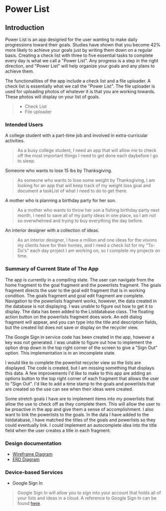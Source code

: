 # Power List

## Introduction

Power List is an app designed for the user wanting to make daily progressions toward their goals. 
Studies have shown that you become 42% more likely to 
achieve your goals just by writing them down on a regular basis. Creating a check list 
with three to five essential tasks to complete every day is what we call a "Power List". Any progress is
 a step in the right direction, and "Power List" will help organize your goals and any plans to achieve them.

The functionalities of the app include a check list and a file uploader. 
A check list is essentially what we call the "Power List". The file uploader is used for uploading 
photos of whatever it is that you are working towards. These photos will display on your list of goals.

>* Check List
>* File uploader

### Intended Users

A college student with a part-time job and involved in extra-curricular activities.
   > As a busy college student, I need an app that will allow me to check off the most important things I need
to get done each daybefore I go to sleep.

Someone who wants to lose 15 lbs by Thanksgiving.
   > As someone who wants to lose some weight by Thanksgiving, I am looking for an app that will 
keep track of my weight loss goal and document a taskList of what I need to do to get there.

A mother who is planning a birthday party for her son.
   > As a mother who wants to throw her son a fishing birthday party next month, 
I need to save all of my party ideas in one place, so I am not so overwhelmed and trying to buy everything the day before.

An interior designer with a collection of ideas.
   > As an interior designer, I have a million and one ideas for the visions my clients have
for their homes, and I need a check list for my "To-Do's" each day 
project I am working on, so I complete my projects on time.

### Summary of Current State of The App

The app is currently in a compiling state. The user can navigate from the home fragment to the goal fragment
and the powerlists fragment. The goals fragment directs the user to the goal edit fragment that is in working 
condition. The goals fragment and goal edit fragment are complete. Navigation to the powerlists fragment works,
however, the data created in the database is not displaying. I was unable to figure out how to get it to
display. The data has been added to the Listdatabase class. The floating action button on the powerlists fragment
does work. An edit dialog fragment will appear, and you can type into the title and description fields, but
the created list does not save or display on the recycler view.

The Google Sign in service code has been created in the app, however a key was not generated. I was unable to 
figure out how to implement the option drop down in the top right corner of the screen to give a "Sign Out" option. 
This implementation is in an imcomplete state.

I would like to complete the powerlist recycler view so the lists are displayed. The code is created, but I am 
missing something that displays this data. 
A few improvements I'd like to make to this app are adding an options button to the top right corner 
of each fragment that allows the user to "Sign Out". I'd like to add a time stamp to the goals and powerlists 
that are created so the use can see when their ideas were created. 

Some stretch goals I have are to implement items into my powerlists that allow the use to check off as they 
complete them. This will allow the user to be proactive in the app and give them a sense of accomplishment. 
I also want to link the powerlists to the goals. In the data I have added to the listdatabase, I have matched the titles
of the goals and powerlists so they could eventually link. I could implement an autocomplete idea into 
the title field when the user creates a title in each fragment.

### Design documentation

- [Wireframe Diagram](wireframe.md)
- [ERD Diagram](erd.md)

### Device-based Services

* Google Sign In
> Google Sign In will allow you to sign into your account that holds all of your lists and ideas in 
>a cloud. A reference to Google Sign In can be found [here](https://developers.google.com/identity/sign-in/web/sign-in).

